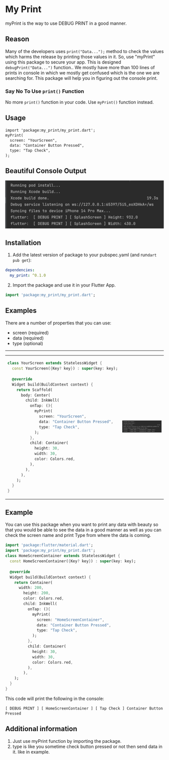 # My Print
myPrint is the way to use DEBUG PRINT in a good manner.

## Reason
Many of the developers uses ```print("Data...");``` method to check the values which harms the release by printing those values in it. So, use "myPrint" using this package to secure your app.
This is designed ```debugPrint("Data...")``` function..
We mostly have more than 100 lines of prints in console in which we mostly get confused which is the one we are searching for. This package will help you in figuring out the console print.

### Say No To Use ```print()``` Function
No more ```print()``` function in your code. Use ```myPrint()``` function instead.

## Usage
```
import 'package:my_print/my_print.dart';
myPrint(
  screen: "YourScreen",
  data: "Container Button Pressed",
  type: "Tap Check",
);
```

## Beautiful Console Output
<img  src="https://raw.githubusercontent.com/FluXpert/flutter_trials_project/master/assets/Screenshot%202023-02-12%20at%209.33.01%20PM.png"  alt="MY PRINT">

## Installation
1. Add the latest version of package to your pubspec.yaml (and run`dart pub get`):
```yaml
dependencies:
  my_print: ^0.1.0
```
2. Import the package and use it in your Flutter App.
```dart
import 'package:my_print/my_print.dart';
```

## Examples
There are a number of properties that you can use:

-  screen (required)
-  data (required)
-  type (optional)

<hr>

<table>
<tr>
<td>

```dart
class YourScreen extends StatelessWidget {
  const YourScreen({Key? key}) : super(key: key);

  @override
  Widget build(BuildContext context) {
    return Scaffold(
      body: Center(
        child: InkWell(
          onTap: (){
            myPrint(
              screen: "YourScreen",
              data: "Container Button Pressed",
              type: "Tap Check",
            );
          },
          child: Container(
            height: 30,
            width: 30,
            color: Colors.red,
          ),
        ),
      ),
    );
  }
}
```

</td>
<td>
<img  src="https://raw.githubusercontent.com/FluXpert/flutter_trials_project/master/assets/Screenshot%202023-02-12%20at%209.33.01%20PM.png"  alt="MY PRINT">
</td>
</tr>
</table>


## Example
You can use this package when you want to print any data with beauty so that you would be able to see the data in a good manner as well as you can check the screen name and print Type from where the data is coming.
```dart
import 'package:flutter/material.dart';
import 'package:my_print/my_print.dart';
class HomeScreenContainer extends StatelessWidget {
  const HomeScreenContainer({Key? key}) : super(key: key);

  @override
  Widget build(BuildContext context) {
    return Container(
      width: 200,
        height: 200,
        color: Colors.red,
        child: InkWell(
          onTap: (){
            myPrint(
              screen: "HomeScreenContainer",
              data: "Container Button Pressed",
              type: "Tap Check",
            );
          },
          child: Container(
            height: 30,
            width: 30,
            color: Colors.red,
          ),
        ),
    );
  }
}
```

This code will print the following in the console:
```
[ DEBUG PRINT ] [ HomeScreenContainer ] [ Tap Check ] Container Button Pressed
```

## Additional information

1. Just use myPrint function by importing the package.
2. type is like you sometime check button pressed or not then send data in it. like in example.
